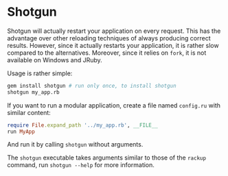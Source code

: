 # Shotgun

Shotgun will actually restart your application on every request. This has the
advantage over other reloading techniques of always producing correct results.
However, since it actually restarts your application, it is rather slow
compared to the alternatives. Moreover, since it relies on `fork`, it is not
available on Windows and JRuby.

Usage is rather simple:

```bash
gem install shotgun # run only once, to install shotgun
shotgun my_app.rb
```

If you want to run a modular application, create a file named `config.ru` with
similar content:

```ruby
require File.expand_path '../my_app.rb', __FILE__
run MyApp
```

And run it by calling `shotgun` without arguments.

The `shotgun` executable takes arguments similar to those of the `rackup`
command, run `shotgun --help` for more information.

